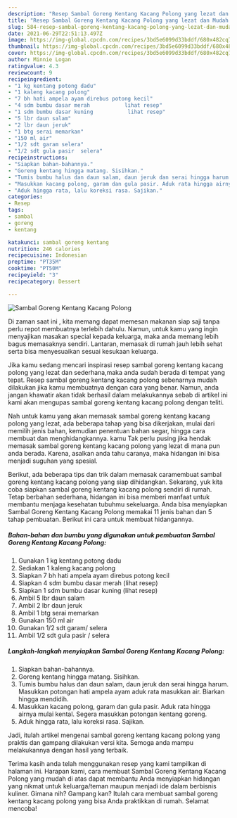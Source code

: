 ```yaml
---
description: "Resep Sambal Goreng Kentang Kacang Polong yang lezat dan Mudah Dibuat"
title: "Resep Sambal Goreng Kentang Kacang Polong yang lezat dan Mudah Dibuat"
slug: 584-resep-sambal-goreng-kentang-kacang-polong-yang-lezat-dan-mudah-dibuat
date: 2021-06-29T22:51:13.497Z
image: https://img-global.cpcdn.com/recipes/3bd5e6099d33bddf/680x482cq70/sambal-goreng-kentang-kacang-polong-foto-resep-utama.jpg
thumbnail: https://img-global.cpcdn.com/recipes/3bd5e6099d33bddf/680x482cq70/sambal-goreng-kentang-kacang-polong-foto-resep-utama.jpg
cover: https://img-global.cpcdn.com/recipes/3bd5e6099d33bddf/680x482cq70/sambal-goreng-kentang-kacang-polong-foto-resep-utama.jpg
author: Minnie Logan
ratingvalue: 4.3
reviewcount: 9
recipeingredient:
- "1 kg kentang potong dadu"
- "1 kaleng kacang polong"
- "7 bh hati ampela ayam direbus potong kecil"
- "4 sdm bumbu dasar merah           lihat resep"
- "1 sdm bumbu dasar kuning           lihat resep"
- "5 lbr daun salam"
- "2 lbr daun jeruk"
- "1 btg serai memarkan"
- "150 ml air"
- "1/2 sdt garam selera"
- "1/2 sdt gula pasir  selera"
recipeinstructions:
- "Siapkan bahan-bahannya."
- "Goreng kentang hingga matang. Sisihkan."
- "Tumis bumbu halus dan daun salam, daun jeruk dan serai hingga harum. Masukkan potongan hati ampela ayam aduk rata masukkan air. Biarkan hingga mendidih."
- "Masukkan kacang polong, garam dan gula pasir. Aduk rata hingga airnya mulai kental. Segera masukkan potongan kentang goreng."
- "Aduk hingga rata, lalu koreksi rasa. Sajikan."
categories:
- Resep
tags:
- sambal
- goreng
- kentang

katakunci: sambal goreng kentang 
nutrition: 246 calories
recipecuisine: Indonesian
preptime: "PT35M"
cooktime: "PT50M"
recipeyield: "3"
recipecategory: Dessert

---
```



![Sambal Goreng Kentang Kacang Polong](https://img-global.cpcdn.com/recipes/3bd5e6099d33bddf/680x482cq70/sambal-goreng-kentang-kacang-polong-foto-resep-utama.jpg)

Di zaman  saat ini , kita memang dapat memesan makanan siap saji tanpa perlu repot membuatnya terlebih dahulu. Namun, untuk kamu yang ingin menyajikan masakan special kepada keluarga, maka anda memang lebih bagus memasaknya sendiri. Lantaran, memasak di rumah jauh lebih sehat serta bisa menyesuaikan sesuai kesukaan keluarga.

Jika kamu sedang mencari inspirasi resep sambal goreng kentang kacang polong yang lezat dan sederhana,maka anda sudah berada di tempat yang tepat. Resep sambal goreng kentang kacang polong  sebenarnya mudah dilakukan jika kamu membuatnya dengan cara yang benar. Namun, anda jangan khawatir akan tidak berhasil dalam melakukannya 
sebab di artikel ini kami akan mengupas sambal goreng kentang kacang polong dengan teliti.  



Nah untuk kamu yang akan memasak sambal goreng kentang kacang polong yang lezat, ada beberapa tahap yang bisa dikerjakan, mulai dari memilih jenis bahan, kemudian penentuan bahan segar, hingga cara membuat dan menghidangkannya. kamu Tak perlu pusing jika hendak memasak sambal goreng kentang kacang polong yang lezat di mana pun anda berada. Karena, asalkan anda  tahu caranya, maka hidangan ini bisa menjadi suguhan yang spesial.

Berikut, ada beberapa tips dan trik dalam memasak caramembuat sambal goreng kentang kacang polong yang siap dihidangkan. Sekarang, yuk kita coba siapkan sambal goreng kentang kacang polong sendiri di rumah. Tetap berbahan sederhana, hidangan ini bisa memberi manfaat untuk membantu menjaga kesehatan tubuhmu sekeluarga. Anda bisa menyiapkan Sambal Goreng Kentang Kacang Polong memakai 11 jenis bahan dan 5 tahap pembuatan. Berikut ini cara untuk membuat hidangannya.

<!--inarticleads1-->

##### Bahan-bahan dan bumbu yang digunakan untuk pembuatan Sambal Goreng Kentang Kacang Polong:

1. Gunakan 1 kg kentang potong dadu
1. Sediakan 1 kaleng kacang polong
1. Siapkan 7 bh hati ampela ayam direbus potong kecil
1. Siapkan 4 sdm bumbu dasar merah           (lihat resep)
1. Siapkan 1 sdm bumbu dasar kuning           (lihat resep)
1. Ambil 5 lbr daun salam
1. Ambil 2 lbr daun jeruk
1. Ambil 1 btg serai memarkan
1. Gunakan 150 ml air
1. Gunakan 1/2 sdt garam/ selera
1. Ambil 1/2 sdt gula pasir / selera




<!--inarticleads2-->

##### Langkah-langkah menyiapkan Sambal Goreng Kentang Kacang Polong:

1. Siapkan bahan-bahannya.
1. Goreng kentang hingga matang. Sisihkan.
1. Tumis bumbu halus dan daun salam, daun jeruk dan serai hingga harum. Masukkan potongan hati ampela ayam aduk rata masukkan air. Biarkan hingga mendidih.
1. Masukkan kacang polong, garam dan gula pasir. Aduk rata hingga airnya mulai kental. Segera masukkan potongan kentang goreng.
1. Aduk hingga rata, lalu koreksi rasa. Sajikan.




Jadi, itulah artikel mengenai  sambal goreng kentang kacang polong  yang praktis dan gampang dilakukan versi kita. Semoga anda mampu melakukannya dengan hasil yang terbaik. 

Terima kasih anda telah menggunakan resep yang kami tampilkan di halaman ini. Harapan kami, cara membuat  Sambal Goreng Kentang Kacang Polong yang mudah di atas dapat membantu Anda menyiapkan hidangan yang nikmat untuk keluarga/teman maupun menjadi ide dalam berbisnis kuliner. Gimana nih? Gampang kan? Itulah cara membuat sambal goreng kentang kacang polong yang bisa Anda praktikkan di rumah. Selamat mencoba!

